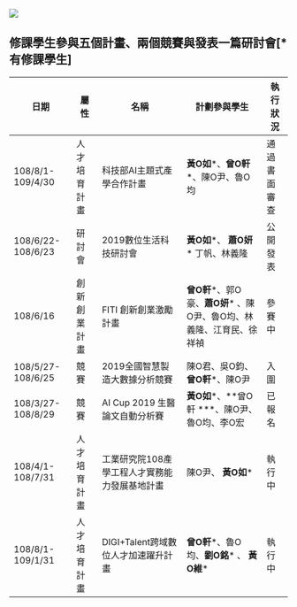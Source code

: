 ![](https://github.com/yihlonlin/Natural-Language-Processing/blob/master/image/list.jpg?raw=true)  

修課學生參與五個計畫、兩個競賽與發表一篇研討會[\*有修課學生]
--

| **日期** | **屬性** | **名稱** | **計劃參與學生** | **執行狀況** |
| --- | --- | --- | --- | --- |
| 108/8/1-109/4/30 | 人才培育計畫 | 科技部AI主題式產學合作計畫 | **黃O如***、**曾O軒***、陳O尹、魯O均 | 通過書面審查 |
| 108/6/22-108/6/23 | 研討會 | 2019數位生活科技研討會 | **黃O如***、 **蕭O妍*** 丁帆、林義隆 | 公開發表 |
| 108/6/16 | 創新創業計畫 | FITI 創新創業激勵計畫 | **曾O軒***、郭O豪、**蕭O妍*** 、陳O尹、魯O均、林義隆、江育民、徐祥禎 | 參賽中 |
| 108/5/27-108/6/25 | 競賽 | 2019全國智慧製造大數據分析競賽 | 陳O君、吳O鈞、**曾O軒***、陳O尹 | 入圍 |
| 108/3/27-108/8/29 | 競賽 | AI Cup 2019 生醫論文自動分析賽 | **黃O如***、**曾O軒 ***、陳O尹、魯O均、李O宏 | 已報名 |
| 108/4/1-108/7/31 | 人才培育計畫 | 工業研究院108產學工程人才實務能力發展基地計畫 | 陳O尹、 **黃O如*** | 執行中 |
| 108/8/1-109/1/31 | 人才培育計畫 | DIGI+Talent跨域數位人才加速躍升計畫 | **曾O軒***、魯O均、**劉O銘*** 、 **黃O維*** | 執行中 |
